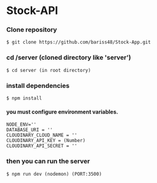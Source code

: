# Stock-API

### Clone repository

```
$ git clone https://github.com/bariss48/Stock-App.git
```

### cd /server (cloned directory like 'server')

```
$ cd server (in root directory)
```

### install dependencies

```
$ npm install
```

#### you must configure environment variables.

```
NODE_ENV=''
DATABASE_URI = ''
CLOUDINARY_CLOUD_NAME = ''
CLOUDINARY_API_KEY = (Number)
CLOUDINARY_API_SECRET = ''
```

### then you can run the server

```
$ npm run dev (nodemon) (PORT:3500)
```
